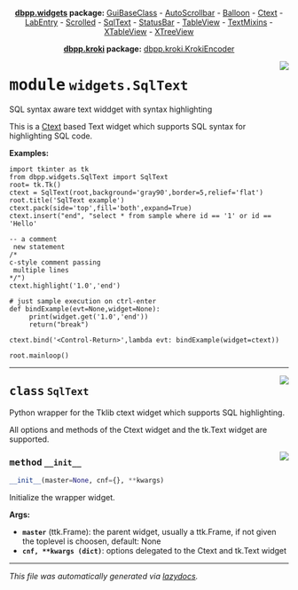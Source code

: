 <center>

**[dbpp.widgets](dbpp.widgets.md) package:** 
[GuiBaseClass](dbpp.widgets.GuiBaseClass.md) -
[AutoScrollbar](dbpp.widgets.AutoScrollbar.md) -
[Balloon](dbpp.widgets.Balloon.md) -
[Ctext](dbpp.widgets.Ctext.md) -
[LabEntry](dbpp.widgets.LabEntry.md) -
[Scrolled](dbpp.widgets.Scrolled.md) -
[SqlText](dbpp.widgets.SqlText.md) -
[StatusBar](dbpp.widgets.StatusBar.md) -
[TableView](dbpp.widgets.TableView.md) -
[TextMixins](dbpp.widgets.TextMixins.md) -
[XTableView](dbpp.widgets.XTableView.md) -
[XTreeView](dbpp.widgets.XTreeView.md) 

**[dbpp.kroki](dbpp.kroki.md) package:** 
[dbpp.kroki.KrokiEncoder](dbpp.kroki.KrokiEncoder.md)

</center>

<!-- markdownlint-disable -->

<a href="../dbpp/widgets/SqlText.py#L0"><img align="right" style="float:right;" src="https://img.shields.io/badge/-source-cccccc?style=flat-square" /></a>

# <kbd>module</kbd> `widgets.SqlText`
SQL syntax aware text widdget with syntax highlighting 

This is a [Ctext](Ctext.html) based Text widget which supports SQL syntax for highlighting SQL code. 



**Examples:**
 

```
import tkinter as tk
from dbpp.widgets.SqlText import SqlText
root= tk.Tk()   
ctext = SqlText(root,background='gray90',border=5,relief='flat') 
root.title('SqlText example') 
ctext.pack(side='top',fill='both',expand=True)  
ctext.insert("end", "select * from sample where id == '1' or id == 'Hello'

-- a comment
 new statement
/*
c-style comment passing
 multiple lines
*/")
ctext.highlight('1.0','end')

# just sample execution on ctrl-enter
def bindExample(evt=None,widget=None):
     print(widget.get('1.0','end'))
     return("break")

ctext.bind('<Control-Return>',lambda evt: bindExample(widget=ctext))

root.mainloop()
``` 



---

<a href="../dbpp/widgets/SqlText.py#L37"><img align="right" style="float:right;" src="https://img.shields.io/badge/-source-cccccc?style=flat-square" /></a>

## <kbd>class</kbd> `SqlText`
Python wrapper for the Tklib ctext widget which supports SQL highlighting. 

All options and methods of the Ctext widget and the tk.Text widget are supported. 

<a href="../dbpp/widgets/SqlText.py#L42"><img align="right" style="float:right;" src="https://img.shields.io/badge/-source-cccccc?style=flat-square" /></a>

### <kbd>method</kbd> `__init__`

```python
__init__(master=None, cnf={}, **kwargs)
```

Initialize the wrapper widget. 



**Args:**
 
 - <b>`master`</b> (ttk.Frame):  the parent widget, usually a ttk.Frame, if not given the toplevel is choosen, default: None 
 - <b>`cnf, **kwargs (dict)`</b>:  options delegated to the Ctext and tk.Text widget 







---

_This file was automatically generated via [lazydocs](https://github.com/ml-tooling/lazydocs)._
